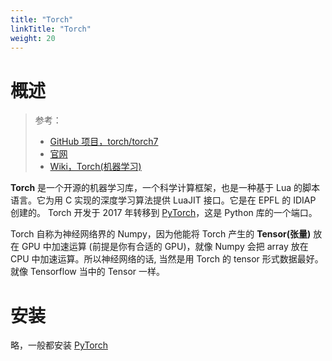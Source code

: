 ```yaml
---
title: "Torch"
linkTitle: "Torch"
weight: 20
---
```

# 概述

> 参考：
>
> - [GitHub 项目，torch/torch7](https://github.com/torch/torch7)
> - [官网](http://torch.ch/)
> - [Wiki，Torch(机器学习)](https://en.wikipedia.org/wiki/Torch_(machine_learning))

**Torch** 是一个开源的机器学习库，一个科学计算框架，也是一种基于 Lua 的脚本语言。它为用 C 实现的深度学习算法提供 LuaJIT 接口。它是在 EPFL 的 IDIAP 创建的。 Torch 开发于 2017 年转移到 [PyTorch](/docs/12.AI/机器学习/PyTorch.md)，这是 Python 库的一个端口。

Torch 自称为神经网络界的 Numpy，因为他能将 Torch 产生的 **Tensor(张量)** 放在 GPU 中加速运算 (前提是你有合适的 GPU)，就像 Numpy 会把 array 放在 CPU 中加速运算。所以神经网络的话, 当然是用 Torch 的 tensor 形式数据最好。就像 Tensorflow 当中的 Tensor 一样。

# 安装

略，一般都安装 [PyTorch](/docs/12.AI/机器学习/PyTorch.md)
